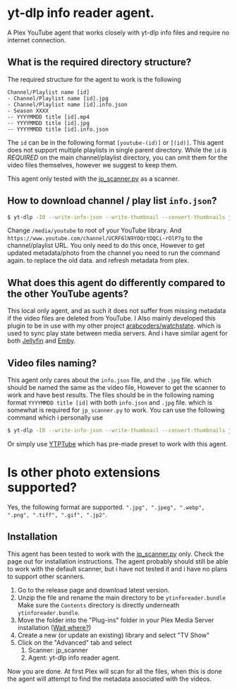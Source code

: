 # yt-dlp info reader agent.

A Plex YouTube agent that works closely with yt-dlp info files and require no internet connection. 

## What is the required directory structure?

The required structure for the agent to work is the following

```
Channel/Playlist name [id]
- Channel/Playlist name [id].jpg
- Channel/Playlist name [id].info.json
- Season XXXX
-- YYYYMMDD title [id].mp4
-- YYYYMMDD title [id].jpg
-- YYYYMMDD title [id].info.json
```

The `id` can be in the following format `[youtube-(id)]` or `[(id)]`. This agent does not support multiple playlists in single parent directory.
While the `id` is *REQUIRED* on the main channel/playlist directory, you can omit them for the video files themselves, however we suggest to keep them.

This agent only tested with the [jp_scanner.py](https://github.com/arabcoders/plex-daily-scanner) as a scanner.

## How to download channel / play list `info.json`?

```bash
$ yt-dlp -I0 --write-info-json --write-thumbnail --convert-thumbnails jpg -o "%(title)s [%(id)s]/%(title).180B [%(id)s].%(ext)s" --paths /media/youtube https://www.youtube.com/channel/UCRF6lN9YOQrtDQCi-rOlP7g
```
Change `/media/youtube` to root of your YouTube library. And `https://www.youtube.com/channel/UCRF6lN9YOQrtDQCi-rOlP7g` to the channel/playlist URL.
You only need to do this once, However to get updated metadata/photo from the channel you need to run the command again. to replace the old data. and refresh metadata from plex.

## What does this agent do differently compared to the other YouTube agents?
This local only agent, and as such it does not suffer from missing metadata if the video files are deleted from YouTube. I Also mainly developed this plugin to be in use with my other project [arabcoders/watchstate](http://github.com/arabcoders/watchstate). which is used to sync play state between media servers. And i have similar agent for both [Jellyfin](https://github.com/arabcoders/jf-ytdlp-info-reader-plugin) and [Emby](https://github.com/arabcoders/emby-ytdlp-info-reader-plugin).

## Video files naming?

This agent only cares about the `info.json` file, and the `.jpg` file. which should be named the same as the video file, However to get the scanner to work and have best results.
The files should be in the following naming format `YYYYMMDD title [id]` with both `info.json` and `.jpg` file. which is somewhat is required for `jp_scanner.py` to work. You can use the following command which i personally use

```bash
$ yt-dlp -I0 --write-info-json --write-thumbnail --convert-thumbnails jpg -o "%(title)s [%(id)s]/Season %(release_date>%Y,upload_date>%Y|Unknown)s/%(release_date>%Y%m%d,upload_date>%Y%m%d)s - %(title).180B [%(extractor)s-%(id)s].%(ext)s" --paths /media/youtube https://www.youtube.com/watch?v=d_pVmR_0p0E
```

Or simply use [YTPTube](https://github.com/arabcoders/ytptube) which has pre-made preset to work with this agent.

# Is other photo extensions supported?

Yes, the following format are supported. `".jpg", ".jpeg", ".webp", ".png", ".tiff", ".gif", ".jp2"`.

## Installation

This agent has been tested to work with the [jp_scanner.py](https://github.com/arabcoders/plex-daily-scanner) only. Check the page out for installation instructions. The agent probably should still be able to work with the default scanner, but i have not tested it and i have no plans to support other scanners.

1. Go to the release page and download latest version.
2. Unzip the file and rename the main directory to be `ytinforeader.bundle` Make sure the `Contents` directory is directly underneath `ytinforeader.bundle`. 
3. Move the folder into the "Plug-ins" folder in your Plex Media Server installation ([Wait where?](https://support.plex.tv/articles/201106098-how-do-i-find-the-plug-ins-folder/))
4. Create a new (or update an existing) library and select "TV Show"
5. Click on the "Advanced" tab and select
    1. Scanner: jp_scanner
    2. Agent: yt-dlp info reader agent.

Now you are done. At first Plex will scan for all the files, when this is done the agent will attempt to find the metadata associated with the videos.